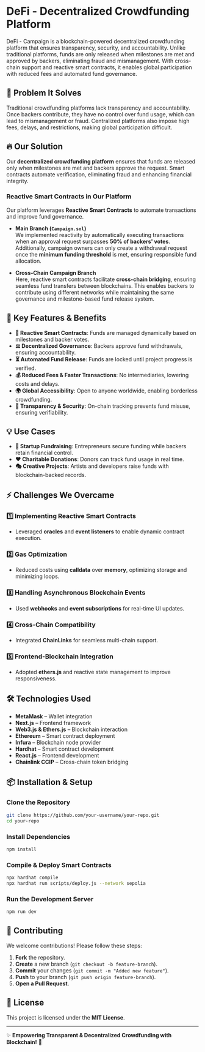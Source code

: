 # DeFi - Decentralized Crowdfunding Platform
DeFi - Campaign is a blockchain-powered decentralized crowdfunding platform that ensures transparency, security, and accountability. Unlike traditional platforms, funds are only released when milestones are met and approved by backers, eliminating fraud and mismanagement. With cross-chain support and reactive smart contracts, it enables global participation with reduced fees and automated fund governance.

## 🚀 Problem It Solves
Traditional crowdfunding platforms lack transparency and accountability. Once backers contribute, they have no control over fund usage, which can lead to mismanagement or fraud. Centralized platforms also impose high fees, delays, and restrictions, making global participation difficult.

## 🔥 Our Solution
Our **decentralized crowdfunding platform** ensures that funds are released only when milestones are met and backers approve the request. Smart contracts automate verification, eliminating fraud and enhancing financial integrity.

### **Reactive Smart Contracts in Our Platform**  
Our platform leverages **Reactive Smart Contracts** to automate transactions and improve fund governance.  

- **Main Branch (`Campaign.sol`)**  
  We implemented reactivity by automatically executing transactions when an approval request surpasses **50% of backers' votes**. Additionally, campaign owners can only create a withdrawal request once the **minimum funding threshold** is met, ensuring responsible fund allocation.  

- **Cross-Chain Campaign Branch**  
  Here, reactive smart contracts facilitate **cross-chain bridging**, ensuring seamless fund transfers between blockchains. This enables backers to contribute using different networks while maintaining the same governance and milestone-based fund release system.  

## 🎯 Key Features & Benefits
- **🔗 Reactive Smart Contracts**: Funds are managed dynamically based on milestones and backer votes.
- **⚖️ Decentralized Governance**: Backers approve fund withdrawals, ensuring accountability.
- **⏳ Automated Fund Release**: Funds are locked until project progress is verified.
- **💰 Reduced Fees & Faster Transactions**: No intermediaries, lowering costs and delays.
- **🌍 Global Accessibility**: Open to anyone worldwide, enabling borderless crowdfunding.
- **🔎 Transparency & Security**: On-chain tracking prevents fund misuse, ensuring verifiability.

## 💡 Use Cases
- **🚀 Startup Fundraising**: Entrepreneurs secure funding while backers retain financial control.
- **❤️ Charitable Donations**: Donors can track fund usage in real time.
- **🎭 Creative Projects**: Artists and developers raise funds with blockchain-backed records.

## ⚡ Challenges We Overcame
### 1️⃣ Implementing Reactive Smart Contracts
- Leveraged **oracles** and **event listeners** to enable dynamic contract execution.

### 2️⃣ Gas Optimization
- Reduced costs using **calldata** over **memory**, optimizing storage and minimizing loops.

### 3️⃣ Handling Asynchronous Blockchain Events
- Used **webhooks** and **event subscriptions** for real-time UI updates.

### 4️⃣ Cross-Chain Compatibility
- Integrated **ChainLinks** for seamless multi-chain support.

### 5️⃣ Frontend-Blockchain Integration
- Adopted **ethers.js** and reactive state management to improve responsiveness.

## 🛠 Technologies Used
- **MetaMask** – Wallet integration
- **Next.js** – Frontend framework
- **Web3.js & Ethers.js** – Blockchain interaction
- **Ethereum** – Smart contract deployment
- **Infura** – Blockchain node provider
- **Hardhat** – Smart contract development
- **React.js** – Frontend development
- **Chainlink CCIP** – Cross-chain token bridging


## 📦 Installation & Setup
### Clone the Repository
```sh
git clone https://github.com/your-username/your-repo.git
cd your-repo
```

### Install Dependencies
```sh
npm install
```

### Compile & Deploy Smart Contracts
```sh
npx hardhat compile
npx hardhat run scripts/deploy.js --network sepolia
```

### Run the Development Server
```sh
npm run dev
```

## 🤝 Contributing
We welcome contributions! Please follow these steps:
1. **Fork** the repository.
2. **Create** a new branch (`git checkout -b feature-branch`).
3. **Commit** your changes (`git commit -m "Added new feature"`).
4. **Push** to your branch (`git push origin feature-branch`).
5. **Open a Pull Request**.

## 📜 License
This project is licensed under the **MIT License**.

---
✨ **Empowering Transparent & Decentralized Crowdfunding with Blockchain!** 🚀

